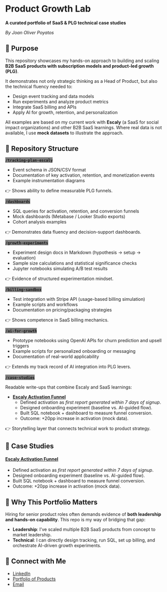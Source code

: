 # Product Growth Lab

**A curated portfolio of SaaS & PLG technical case studies**

*By Joan Oliver Poyatos*

## 📌 Purpose

This repository showcases my hands-on approach to building and scaling **B2B SaaS products with subscription models and product-led growth (PLG)**.

It demonstrates not only strategic thinking as a Head of Product, but also the technical fluency needed to:
* Design event tracking and data models
* Run experiments and analyze product metrics
* Integrate SaaS billing and APIs
* Apply AI for growth, retention, and personalization

All examples are based on my current work with **Escaly** (a SaaS for social impact organizations) and other B2B SaaS learnings. Where real data is not available, I use **mock datasets** to illustrate the approach.

## 📂 Repository Structure
<span style="background-color: grey">**`/tracking-plan-escaly`**</span>
* Event schema in JSON/CSV format
* Documentation of key activation, retention, and monetization events
* Example instrumentation diagrams

👉 Shows ability to define measurable PLG funnels.

<span style="background-color: grey">**`/dashboards`**</span>
* SQL queries for activation, retention, and conversion funnels
* Mock dashboards (Metabase / Looker Studio exports)
* Cohort analysis examples

👉 Demonstrates data fluency and decision-support dashboards.

<span style="background-color: grey">**`/growth-experiments`**</span>
* Experiment design docs in Markdown (hypothesis → setup → evaluation)
* Sample size calculations and statistical significance checks
* Jupyter notebooks simulating A/B test results

👉 Evidence of structured experimentation mindset.

<span style="background-color: grey">**`/billing-sandbox`**</span>
* Test integration with Stripe API (usage-based billing simulation)
* Example scripts and workflows
* Documentation on pricing/packaging strategies

👉 Shows competence in SaaS billing mechanics.

<span style="background-color: grey">**`/ai-for-growth`**</span>
* Prototype notebooks using OpenAI APIs for churn prediction and upsell triggers
* Example scripts for personalized onboarding or messaging
* Documentation of real-world applicability

👉 Extends my track record of AI integration into PLG levers.

<span style="background-color: grey">**`/case-studies`**</span>

Readable write-ups that combine Escaly and SaaS learnings:
* **[Escaly Activation Funnel](./case-studies/escaly-activation-funnel/README.md)**
  * Defined activation as *first report generated within 7 days of signup*.
  * Designed onboarding experiment (baseline vs. AI-guided flow).
  * Built SQL notebook + dashboard to measure funnel conversion.
  * Outcome: +20pp increase in activation (mock data).

👉 Storytelling layer that connects technical work to product strategy.

## 📂 Case Studies
#### [Escaly Activation Funnel](./case-studies/escaly-activation-funnel/README.md)
* Defined activation as *first report generated within 7 days of signup*.
* Designed onboarding experiment (baseline vs. AI-guided flow).
* Built SQL notebook + dashboard to measure funnel conversion.
* Outcome: +20pp increase in activation (mock data).

## 🧩 Why This Portfolio Matters

Hiring for senior product roles often demands evidence of **both leadership and hands-on capability**.
This repo is my way of bridging that gap:
* **Leadership**: I’ve scaled multiple B2B SaaS products from concept to market leadership.
* **Technical**: I can directly design tracking, run SQL, set up billing, and orchestrate AI-driven growth experiments.

## 🔗 Connect with Me
* [LinkedIn](https://www.linkedin.com/in/joanoliverpoyatos/)
* [Portfolio of Products](https://qstcoop.org/)
* [Email](mailto:joan.poyatos@gmail.com)
